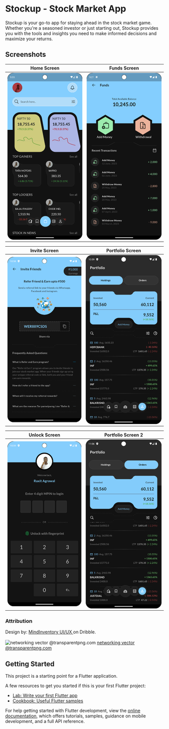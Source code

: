 # Stockup - Stock Market App

Stockup is your go-to app for staying ahead in the stock market game. Whether you're a seasoned investor or just starting out, Stockup provides you
with the tools and insights you need to make informed decisions and maximize your returns.

## Screenshots

| Home Screen                                                                                                | Funds Screen                                                                                                |
|------------------------------------------------------------------------------------------------------------|-------------------------------------------------------------------------------------------------------------|
| ![Screenshot 1](https://github.com/kenresoft/stockup_app/blob/master/screenshots/home_screen.png?raw=true) | ![ScreenShot 2](https://github.com/kenresoft/stockup_app/blob/master/screenshots/funds_screen.png?raw=true) |

| Invite Screen                                                                                                | Portfolio Screen                                                                                                |
|--------------------------------------------------------------------------------------------------------------|-----------------------------------------------------------------------------------------------------------------|
| ![Screenshot 3](https://github.com/kenresoft/stockup_app/blob/master/screenshots/invite_screen.png?raw=true) | ![ScreenShot 3](https://github.com/kenresoft/stockup_app/blob/master/screenshots/portfolio_screen.png?raw=true) |

| Unlock Screen                                                                                                | Portfolio Screen 2                                                                                                |
|--------------------------------------------------------------------------------------------------------------|-------------------------------------------------------------------------------------------------------------------|
| ![Screenshot 5](https://github.com/kenresoft/stockup_app/blob/master/screenshots/unlock_screen.png?raw=true) | ![ScreenShot 6](https://github.com/kenresoft/stockup_app/blob/master/screenshots/portfolio_screen_2.png?raw=true) |

### Attribution

Design by: [MindInventory UI/UX ](https://dribbble.com/shots/23712740-Stockup-Stock-Market-App) on Dribble.
<br />
<br />
<img src="https://www.transparentpng.com/thumb/networking/networking-vector-6.png" alt="networking vector @transparentpng.com">
<a href="https://www.transparentpng.com/details/networking-vector_8406.html" target="_blank">networking vector @transparentpng.com</a>

## Getting Started

This project is a starting point for a Flutter application.

A few resources to get you started if this is your first Flutter project:

- [Lab: Write your first Flutter app](https://docs.flutter.dev/get-started/codelab)
- [Cookbook: Useful Flutter samples](https://docs.flutter.dev/cookbook)

For help getting started with Flutter development, view the
[online documentation](https://docs.flutter.dev/), which offers tutorials,
samples, guidance on mobile development, and a full API reference.
